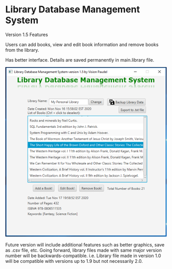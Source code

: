 # Library Database Management System
Version 1.5 Features

Users can add books, view and edit book information and remove books from the library.

Has better interface. Details are saved permanently in main.library file.

<img src="https://github.com/Vision-Paudel/LibraryDBMS/blob/main/LibraryDBMS_ver1.5.png" alt="Image could not be displayed">

Future version will include additional features such as better graphics, save as .csv file, etc. Going forward, library files made with same major version number will be backwards-compatible. i.e. Library file made in version 1.0 will be compatible with versions up to 1.9 but not necessarily 2.0.
